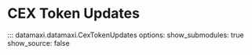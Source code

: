 # CEX Token Updates

::: datamaxi.datamaxi.CexTokenUpdates
    options:
      show_submodules: true
      show_source: false
